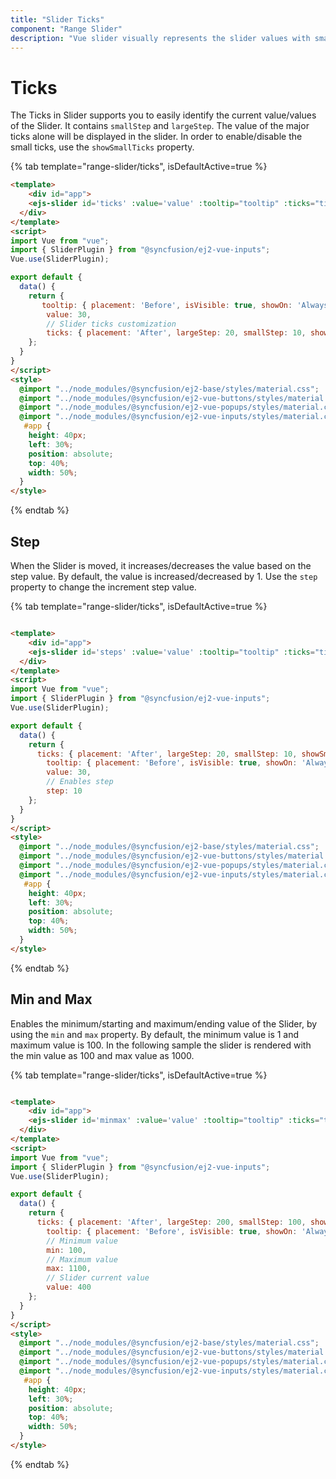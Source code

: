 ```yaml
---
title: "Slider Ticks"
component: "Range Slider"
description: "Vue slider visually represents the slider values with small and large ticks placed before, after, or both, of the slider bar."
---
```


# Ticks

The Ticks in Slider supports you to easily identify the current value/values of the Slider.
It contains `smallStep` and `largeStep`. The value of the major ticks alone will be displayed in the slider.
In order to enable/disable the small ticks, use the `showSmallTicks` property.

{% tab template="range-slider/ticks", isDefaultActive=true %}

```html
<template>
    <div id="app">
    <ejs-slider id='ticks' :value='value' :tooltip="tooltip" :ticks="ticks"></ejs-slider>
  </div>
</template>
<script>
import Vue from "vue";
import { SliderPlugin } from "@syncfusion/ej2-vue-inputs";
Vue.use(SliderPlugin);

export default {
  data() {
    return {
       tooltip: { placement: 'Before', isVisible: true, showOn: 'Always' },
        value: 30,
        // Slider ticks customization
        ticks: { placement: 'After', largeStep: 20, smallStep: 10, showSmallTicks: true }
    };
  }
}
</script>
<style>
  @import "../node_modules/@syncfusion/ej2-base/styles/material.css";
  @import "../node_modules/@syncfusion/ej2-vue-buttons/styles/material.css";
  @import "../node_modules/@syncfusion/ej2-vue-popups/styles/material.css";
  @import "../node_modules/@syncfusion/ej2-vue-inputs/styles/material.css";
   #app {
    height: 40px;
    left: 30%;
    position: absolute;
    top: 40%;
    width: 50%;
  }
</style>

```

{% endtab %}

## Step

When the Slider is moved, it increases/decreases the value
based on the step value. By default, the value is increased/decreased by 1. Use the `step` property to change the increment step value.

{% tab template="range-slider/ticks", isDefaultActive=true %}

```html

<template>
    <div id="app">
    <ejs-slider id='steps' :value='value' :tooltip="tooltip" :ticks="ticks" :step="step"></ejs-slider>
  </div>
</template>
<script>
import Vue from "vue";
import { SliderPlugin } from "@syncfusion/ej2-vue-inputs";
Vue.use(SliderPlugin);

export default {
  data() {
    return {
      ticks: { placement: 'After', largeStep: 20, smallStep: 10, showSmallTicks: true },
        tooltip: { placement: 'Before', isVisible: true, showOn: 'Always' },
        value: 30,
        // Enables step
        step: 10
    };
  }
}
</script>
<style>
  @import "../node_modules/@syncfusion/ej2-base/styles/material.css";
  @import "../node_modules/@syncfusion/ej2-vue-buttons/styles/material.css";
  @import "../node_modules/@syncfusion/ej2-vue-popups/styles/material.css";
  @import "../node_modules/@syncfusion/ej2-vue-inputs/styles/material.css";
   #app {
    height: 40px;
    left: 30%;
    position: absolute;
    top: 40%;
    width: 50%;
  }
</style>

```

{% endtab %}

## Min and Max

Enables the minimum/starting and maximum/ending value of the Slider, by using the `min` and `max`
property. By default, the minimum value is 1 and maximum value is 100.
In the following sample the slider is rendered with the min value as 100 and max value as 1000.

{% tab template="range-slider/ticks", isDefaultActive=true %}

```html

<template>
    <div id="app">
    <ejs-slider id='minmax' :value='value' :tooltip="tooltip" :ticks="ticks" :min="min" :max="max"></ejs-slider>
  </div>
</template>
<script>
import Vue from "vue";
import { SliderPlugin } from "@syncfusion/ej2-vue-inputs";
Vue.use(SliderPlugin);

export default {
  data() {
    return {
      ticks: { placement: 'After', largeStep: 200, smallStep: 100, showSmallTicks: true },
        tooltip: { placement: 'Before', isVisible: true, showOn: 'Always' },
        // Minimum value
        min: 100,
        // Maximum value
        max: 1100,
        // Slider current value
        value: 400
    };
  }
}
</script>
<style>
  @import "../node_modules/@syncfusion/ej2-base/styles/material.css";
  @import "../node_modules/@syncfusion/ej2-vue-buttons/styles/material.css";
  @import "../node_modules/@syncfusion/ej2-vue-popups/styles/material.css";
  @import "../node_modules/@syncfusion/ej2-vue-inputs/styles/material.css";
   #app {
    height: 40px;
    left: 30%;
    position: absolute;
    top: 40%;
    width: 50%;
  }
</style>

```

{% endtab %}